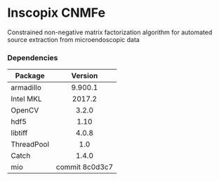 # Inscopix CNMFe
Constrained non-negative matrix factorization algorithm for automated source extraction from microendoscopic data

### Dependencies
| Package       | Version       |
| ------------- |:-------------:|
| armadillo     | 9.900.1       |
| Intel MKL     | 2017.2        |
| OpenCV        | 3.2.0         |
| hdf5          | 1.10          |
| libtiff       | 4.0.8         |
| ThreadPool    | 1.0           |
| Catch         | 1.4.0         |
| mio           | commit 8c0d3c7|
